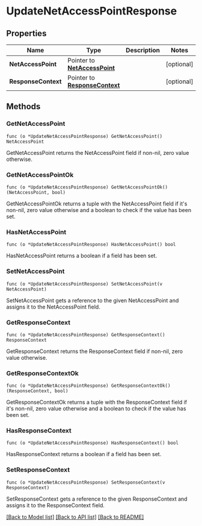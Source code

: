 # UpdateNetAccessPointResponse

## Properties

Name | Type | Description | Notes
------------ | ------------- | ------------- | -------------
**NetAccessPoint** | Pointer to [**NetAccessPoint**](NetAccessPoint.md) |  | [optional] 
**ResponseContext** | Pointer to [**ResponseContext**](ResponseContext.md) |  | [optional] 

## Methods

### GetNetAccessPoint

`func (o *UpdateNetAccessPointResponse) GetNetAccessPoint() NetAccessPoint`

GetNetAccessPoint returns the NetAccessPoint field if non-nil, zero value otherwise.

### GetNetAccessPointOk

`func (o *UpdateNetAccessPointResponse) GetNetAccessPointOk() (NetAccessPoint, bool)`

GetNetAccessPointOk returns a tuple with the NetAccessPoint field if it's non-nil, zero value otherwise
and a boolean to check if the value has been set.

### HasNetAccessPoint

`func (o *UpdateNetAccessPointResponse) HasNetAccessPoint() bool`

HasNetAccessPoint returns a boolean if a field has been set.

### SetNetAccessPoint

`func (o *UpdateNetAccessPointResponse) SetNetAccessPoint(v NetAccessPoint)`

SetNetAccessPoint gets a reference to the given NetAccessPoint and assigns it to the NetAccessPoint field.

### GetResponseContext

`func (o *UpdateNetAccessPointResponse) GetResponseContext() ResponseContext`

GetResponseContext returns the ResponseContext field if non-nil, zero value otherwise.

### GetResponseContextOk

`func (o *UpdateNetAccessPointResponse) GetResponseContextOk() (ResponseContext, bool)`

GetResponseContextOk returns a tuple with the ResponseContext field if it's non-nil, zero value otherwise
and a boolean to check if the value has been set.

### HasResponseContext

`func (o *UpdateNetAccessPointResponse) HasResponseContext() bool`

HasResponseContext returns a boolean if a field has been set.

### SetResponseContext

`func (o *UpdateNetAccessPointResponse) SetResponseContext(v ResponseContext)`

SetResponseContext gets a reference to the given ResponseContext and assigns it to the ResponseContext field.


[[Back to Model list]](../README.md#documentation-for-models) [[Back to API list]](../README.md#documentation-for-api-endpoints) [[Back to README]](../README.md)


